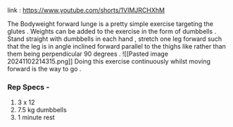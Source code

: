 
link : https://www.youtube.com/shorts/1VIMJRCHXhM

The Bodyweight forward lunge is a pretty simple exercise targeting the glutes . Weights can  be added to the exercise in the form of dumbbells . 
Stand straight with dumbbells in each hand , stretch one leg forward such that the leg is in angle inclined forward parallel to the thighs like  rather than them being perpendicular 90 degrees . 
![[Pasted image 20241102214315.png]]
Doing this exercise continuously whilst moving forward is the way to go . 


### Rep Specs - 
1. 3 x 12 
2. 7.5 kg dumbbells 
3. 1 minute rest
